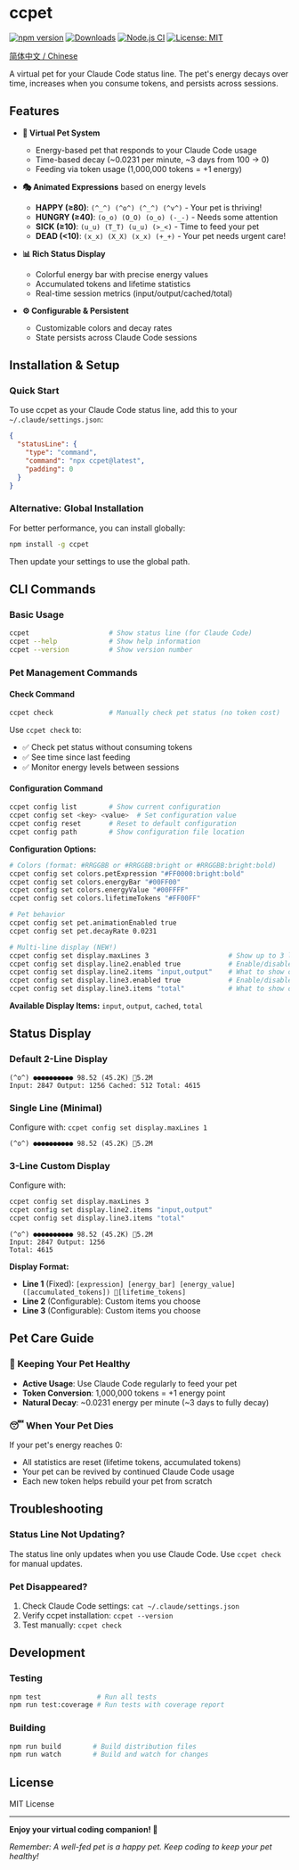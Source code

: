 # ccpet

[![npm version](https://badge.fury.io/js/ccpet.svg)](https://badge.fury.io/js/ccpet)
[![Downloads](https://img.shields.io/npm/dm/ccpet.svg)](https://www.npmjs.com/package/ccpet)
[![Node.js CI](https://github.com/terryso/ccpet/workflows/CI/badge.svg)](https://github.com/terryso/ccpet/actions)
[![License: MIT](https://img.shields.io/badge/License-MIT-yellow.svg)](https://opensource.org/licenses/MIT)

[简体中文 / Chinese](README.zh-CN.md)

A virtual pet for your Claude Code status line. The pet's energy decays over time, increases when you consume tokens, and persists across sessions.

## Features

- **🐾 Virtual Pet System**
  - Energy-based pet that responds to your Claude Code usage
  - Time-based decay (~0.0231 per minute, ~3 days from 100 → 0)
  - Feeding via token usage (1,000,000 tokens = +1 energy)
  
- **🎭 Animated Expressions** based on energy levels
  - **HAPPY (≥80)**: `(^_^) (^o^) (^_^) (^v^)` - Your pet is thriving!
  - **HUNGRY (≥40)**: `(o_o) (O_O) (o_o) (-_-)` - Needs some attention
  - **SICK (≥10)**: `(u_u) (T_T) (u_u) (>_<)` - Time to feed your pet
  - **DEAD (<10)**: `(x_x) (X_X) (x_x) (+_+)` - Your pet needs urgent care!

- **📊 Rich Status Display**
  - Colorful energy bar with precise energy values
  - Accumulated tokens and lifetime statistics
  - Real-time session metrics (input/output/cached/total)
  
- **⚙️ Configurable & Persistent**
  - Customizable colors and decay rates
  - State persists across Claude Code sessions

## Installation & Setup

### Quick Start
To use ccpet as your Claude Code status line, add this to your `~/.claude/settings.json`:

```json
{
  "statusLine": {
    "type": "command",
    "command": "npx ccpet@latest",
    "padding": 0
  }
}
```

### Alternative: Global Installation
For better performance, you can install globally:

```bash
npm install -g ccpet
```

Then update your settings to use the global path.

## CLI Commands

### Basic Usage
```bash
ccpet                    # Show status line (for Claude Code)
ccpet --help             # Show help information
ccpet --version          # Show version number
```

### Pet Management Commands

#### Check Command
```bash
ccpet check              # Manually check pet status (no token cost)
```
Use `ccpet check` to:
- ✅ Check pet status without consuming tokens
- ✅ See time since last feeding
- ✅ Monitor energy levels between sessions

#### Configuration Command
```bash
ccpet config list        # Show current configuration
ccpet config set <key> <value>  # Set configuration value
ccpet config reset       # Reset to default configuration
ccpet config path        # Show configuration file location
```

**Configuration Options:**
```bash
# Colors (format: #RRGGBB or #RRGGBB:bright or #RRGGBB:bright:bold)
ccpet config set colors.petExpression "#FF0000:bright:bold"
ccpet config set colors.energyBar "#00FF00"
ccpet config set colors.energyValue "#00FFFF"
ccpet config set colors.lifetimeTokens "#FF00FF"

# Pet behavior
ccpet config set pet.animationEnabled true
ccpet config set pet.decayRate 0.0231

# Multi-line display (NEW!)
ccpet config set display.maxLines 3                    # Show up to 3 lines (1-3)
ccpet config set display.line2.enabled true            # Enable/disable line 2
ccpet config set display.line2.items "input,output"    # What to show on line 2
ccpet config set display.line3.enabled true            # Enable/disable line 3
ccpet config set display.line3.items "total"           # What to show on line 3
```

**Available Display Items:** `input`, `output`, `cached`, `total`

## Status Display

### Default 2-Line Display
```text
(^o^) ●●●●●●●●●● 98.52 (45.2K) 💖5.2M
Input: 2847 Output: 1256 Cached: 512 Total: 4615
```

### Single Line (Minimal)
Configure with: `ccpet config set display.maxLines 1`
```text
(^o^) ●●●●●●●●●● 98.52 (45.2K) 💖5.2M
```

### 3-Line Custom Display
Configure with:
```bash
ccpet config set display.maxLines 3
ccpet config set display.line2.items "input,output"
ccpet config set display.line3.items "total"
```
```text
(^o^) ●●●●●●●●●● 98.52 (45.2K) 💖5.2M
Input: 2847 Output: 1256
Total: 4615
```

**Display Format:**
- **Line 1** (Fixed): `[expression] [energy_bar] [energy_value] ([accumulated_tokens]) 💖[lifetime_tokens]`
- **Line 2** (Configurable): Custom items you choose
- **Line 3** (Configurable): Custom items you choose

## Pet Care Guide

### 🌟 Keeping Your Pet Healthy
- **Active Usage**: Use Claude Code regularly to feed your pet
- **Token Conversion**: 1,000,000 tokens = +1 energy point
- **Natural Decay**: ~0.0231 energy per minute (~3 days to fully decay)

### 😴 When Your Pet Dies
If your pet's energy reaches 0:
- All statistics are reset (lifetime tokens, accumulated tokens)
- Your pet can be revived by continued Claude Code usage
- Each new token helps rebuild your pet from scratch

## Troubleshooting

### Status Line Not Updating?
The status line only updates when you use Claude Code. Use `ccpet check` for manual updates.

### Pet Disappeared?
1. Check Claude Code settings: `cat ~/.claude/settings.json`
2. Verify ccpet installation: `ccpet --version`
3. Test manually: `ccpet check`

## Development

### Testing
```bash
npm test              # Run all tests
npm run test:coverage # Run tests with coverage report
```

### Building
```bash
npm run build        # Build distribution files
npm run watch        # Build and watch for changes
```

## License

MIT License

---

**Enjoy your virtual coding companion! 🐾**

*Remember: A well-fed pet is a happy pet. Keep coding to keep your pet healthy!*